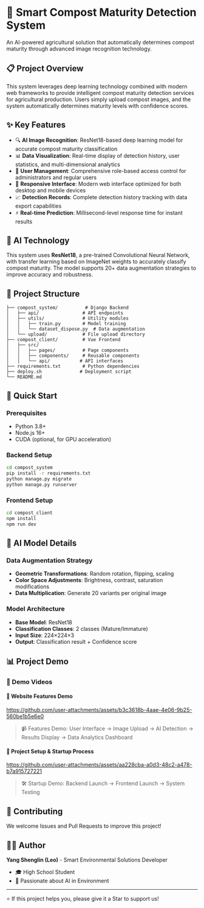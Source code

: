 # 🌱 Smart Compost Maturity Detection System

An AI-powered agricultural solution that automatically determines compost maturity through advanced image recognition technology.

## 📋 Project Overview

This system leverages deep learning technology combined with modern web frameworks to provide intelligent compost maturity detection services for agricultural production. Users simply upload compost images, and the system automatically determines maturity levels with confidence scores.

## ✨ Key Features

- 🔍 **AI Image Recognition**: ResNet18-based deep learning model for accurate compost maturity classification
- 📊 **Data Visualization**: Real-time display of detection history, user statistics, and multi-dimensional analytics
- 👥 **User Management**: Comprehensive role-based access control for administrators and regular users
- 📱 **Responsive Interface**: Modern web interface optimized for both desktop and mobile devices
- 📈 **Detection Records**: Complete detection history tracking with data export capabilities
- ⚡ **Real-time Prediction**: Millisecond-level response time for instant results

## 🤖 AI Technology

This system uses **ResNet18**, a pre-trained Convolutional Neural Network, with transfer learning based on ImageNet weights to accurately classify compost maturity. The model supports 20+ data augmentation strategies to improve accuracy and robustness.

## 📁 Project Structure

```
├── compost_system/          # Django Backend
│   ├── api/                # API endpoints
│   ├── utils/              # Utility modules
│   │   ├── train.py        # Model training
│   │   └── dataset_dispose.py  # Data augmentation
│   └── upload/             # File upload directory
├── compost_client/         # Vue Frontend
│   ├── src/
│   │   ├── pages/          # Page components
│   │   ├── components/     # Reusable components
│   │   └── api/           # API interfaces
├── requirements.txt        # Python dependencies
├── deploy.sh              # Deployment script
└── README.md
```

## 🚀 Quick Start

### Prerequisites
- Python 3.8+
- Node.js 16+
- CUDA (optional, for GPU acceleration)

### Backend Setup
```bash
cd compost_system
pip install -r requirements.txt
python manage.py migrate
python manage.py runserver
```

### Frontend Setup
```bash
cd compost_client
npm install
npm run dev
```


## 🔬 AI Model Details

### Data Augmentation Strategy
- **Geometric Transformations**: Random rotation, flipping, scaling
- **Color Space Adjustments**: Brightness, contrast, saturation modifications
- **Data Multiplication**: Generate 20 variants per original image

### Model Architecture
- **Base Model**: ResNet18
- **Classification Classes**: 2 classes (Mature/Immature)
- **Input Size**: 224×224×3
- **Output**: Classification result + Confidence score

## 📊 Project Demo

### 🎥 Demo Videos

#### 🌟 Website Features Demo


https://github.com/user-attachments/assets/b3c3618b-4aae-4e06-9b25-560be1b5e6e0


> 📹 Features Demo: User Interface → Image Upload → AI Detection → Results Display → Data Analytics Dashboard

#### 🚀 Project Setup & Startup Process

https://github.com/user-attachments/assets/aa228cba-a0d3-48c2-a478-b7a915727221

> 🛠️ Startup Demo: Backend Launch → Frontend Launch → System Testing



## 🤝 Contributing

We welcome Issues and Pull Requests to improve this project!


## 👨‍💻 Author

**Yang Shenglin (Leo)** - Smart Environmental Solutions Developer

- 🎓 High School Student
- 🌱 Passionate about AI in Environment  

---

⭐ If this project helps you, please give it a Star to support us!
